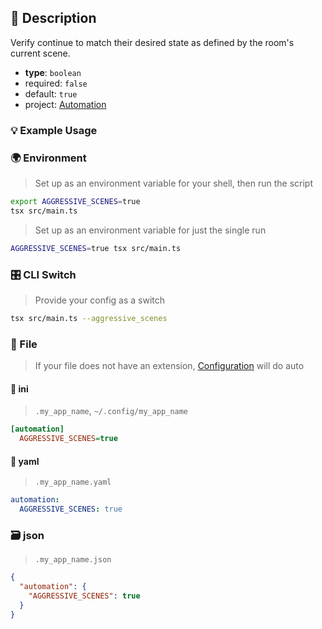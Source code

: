 ## 📜 Description

Verify continue to match their desired state as defined by the room's current scene.

- **type**: `boolean`
- required: `false`
- default: `true`
- project: [Automation](/automation)

### 💡 Example Usage

### 🌍 Environment

> Set up as an environment variable for your shell, then run the script
```bash
export AGGRESSIVE_SCENES=true
tsx src/main.ts
```
> Set up as an environment variable for just the single run

```bash
AGGRESSIVE_SCENES=true tsx src/main.ts
```
### 🎛️ CLI Switch

> Provide your config as a switch
```bash
tsx src/main.ts --aggressive_scenes
```
### 📁 File
>  If your file does not have an extension, [Configuration](/core/configuration) will do auto
#### 📘 ini

> `.my_app_name`, `~/.config/my_app_name`

```ini
[automation]
  AGGRESSIVE_SCENES=true
```
#### 📄 yaml

> `.my_app_name.yaml`

```yaml
automation:
  AGGRESSIVE_SCENES: true
```
### 🗃️ json

> `.my_app_name.json`

```json
{
  "automation": {
    "AGGRESSIVE_SCENES": true
  }
}
```
